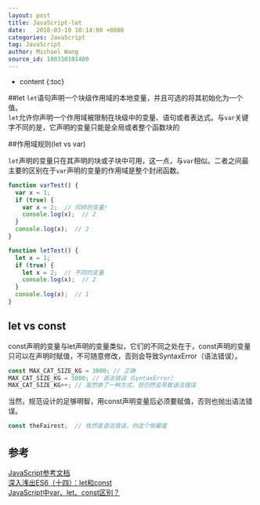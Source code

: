 ```yaml
---
layout: post
title: JavaScript-let
date:   2018-03-10 10:14:00 +0800
categories: JavaScript
tag: JavaScript
author: Michael Wang
source_id: 180310101400
---
```


* content
{:toc}

##let
`let`语句声明一个块级作用域的本地变量，并且可选的将其初始化为一个值。<br/>
`let`允许你声明一个作用域被限制在块级中的变量、语句或者表达式。与`var`关键字不同的是，它声明的变量只能是全局或者整个函数块的

##作用域规则(let vs var)

`let`声明的变量只在其声明的块或子块中可用，这一点，与`var`相似。二者之间最主要的区别在于`var`声明的变量的作用域是整个封闭函数。


```javascript
function varTest() {
  var x = 1;
  if (true) {
    var x = 2;  // 同样的变量!
    console.log(x);  // 2
  }
  console.log(x);  // 2
}

function letTest() {
  let x = 1;
  if (true) {
    let x = 2;  // 不同的变量
    console.log(x);  // 2
  }
  console.log(x);  // 1
}
```
## let vs const

const声明的变量与let声明的变量类似，它们的不同之处在于，const声明的变量只可以在声明时赋值，不可随意修改，否则会导致SyntaxError（语法错误）。
```javascript
const MAX_CAT_SIZE_KG = 3000; // 正确
MAX_CAT_SIZE_KG = 5000; // 语法错误（SyntaxError）
MAX_CAT_SIZE_KG++; // 虽然换了一种方式，但仍然会导致语法错误
```
当然，规范设计的足够明智，用const声明变量后必须要赋值，否则也抛出语法错误。
```javascript
const theFairest;  // 依然是语法错误，你这个倒霉蛋
```

## 参考
[JavaScript参考文档](https://developer.mozilla.org/zh-CN/docs/Web/JavaScript/Reference/Statements/let)<br/>
[深入浅出ES6（十四）：let和const](http://www.infoq.com/cn/articles/es6-in-depth-let-and-const)<br/>
[JavaScript中var、let、const区别？](https://www.zhihu.com/question/52662013)<br/>